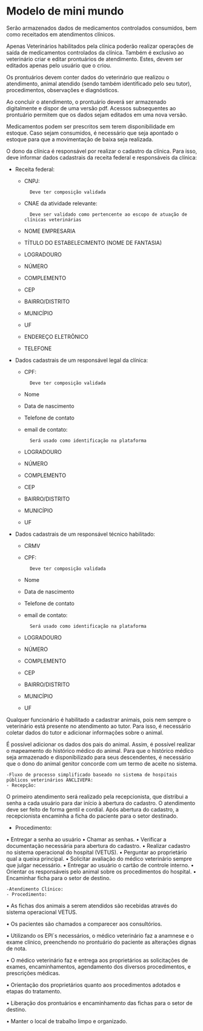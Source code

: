 # Modelo de mini mundo

Serão armazenados dados de medicamentos controlados consumidos, bem como receitados em atendimentos clínicos.

Apenas Veterinários habilitados pela clínica poderão realizar operações de saída de medicamentos controlados da clínica. Também é exclusivo ao veterinário criar e editar prontuários de atendimento. Estes, devem ser editados apenas pelo usuário que o criou.

Os prontuários devem conter dados do veterinário que realizou o atendimento, animal atendido (sendo também identificado pelo seu tutor), procedimentos, observações e diagnósticos.

Ao concluir o atendimento, o prontuário deverá ser armazenado digitalmente e dispor de uma versão pdf. Acessos subsequentes ao prontuário permitem que os dados sejam editados em uma nova versão.

Medicamentos podem ser prescritos sem terem disponibilidade em estoque. Caso sejam consumidos, é necessário que seja apontado o estoque para que a movimentação de baixa seja realizada.

O dono da clínica é responsável por realizar o cadastro da clínica. Para isso, deve informar dados cadastrais da receita federal e responsáveis da clínica:

- Receita federal:
    - CNPJ: 
            
            Deve ter composição validada
        
    - CNAE da atividade relevante:
    
            Deve ser validado como pertencente ao escopo de atuação de clínicas veterinárias

    - NOME EMPRESARIA
    - TÍTULO DO ESTABELECIMENTO (NOME DE FANTASIA)
    - LOGRADOURO
    - NÚMERO
    - COMPLEMENTO
    - CEP
    - BAIRRO/DISTRITO
    - MUNICÍPIO
    - UF
    - ENDEREÇO ELETRÔNICO
    - TELEFONE
- Dados cadastrais de um responsável legal da clínica:
    - CPF:

            Deve ter composição validada

    - Nome
    - Data de nascimento
    - Telefone de contato
    - email de contato:

            Será usado como identificação na plataforma

    - LOGRADOURO
    - NÚMERO
    - COMPLEMENTO
    - CEP
    - BAIRRO/DISTRITO
    - MUNICÍPIO
    - UF
- Dados cadastrais de um responsável técnico habilitado:
    - CRMV
    - CPF:

            Deve ter composição validada

    - Nome
    - Data de nascimento
    - Telefone de contato
    - email de contato:

            Será usado como identificação na plataforma

    - LOGRADOURO
    - NÚMERO
    - COMPLEMENTO
    - CEP
    - BAIRRO/DISTRITO
    - MUNICÍPIO
    - UF
    
Qualquer funcionário é habilitado a cadastrar animais, pois nem sempre o veterinário está presente no atendimento ao tutor. Para isso, é necessário coletar dados do tutor e adicionar informações sobre o animal.

É possível adicionar os dados dos pais do animal. Assim, é possível realizar o mapeamento do histórico médico do animal. Para que o histórico médico seja armazenado e disponibilizado para seus descendentes, é necessário que o dono do animal genitor concorde com um termo de aceite no sistema.

    -Fluxo de processo simplificado baseado no sistema de hospitais públicos veterinários ANCLIVEPA:
    - Recepção:

O primeiro atendimento será realizado pela recepcionista, que distribui a senha a cada usuário para dar início à abertura do cadastro. O atendimento deve ser feito de forma gentil e cordial. Após abertura do cadastro, a recepcionista encaminha a ficha do paciente para o setor destinado.

- Procedimento:

• Entregar a senha ao usuário
• Chamar as senhas.
• Verificar a documentação necessária para abertura do cadastro.
• Realizar cadastro no sistema operacional do hospital (VETUS).
• Perguntar ao proprietário qual a queixa principal.
• Solicitar avaliação do médico veterinário sempre que julgar necessário.
• Entregar ao usuário o cartão de controle interno.
• Orientar os responsáveis pelo animal sobre os procedimentos do
hospital.
• Encaminhar ficha para o setor de destino.

    -Atendimento Clínico:
    - Procedimento:

• As fichas dos animais a serem atendidos são recebidas através do sistema operacional VETUS.

• Os pacientes são chamados a comparecer aos consultórios.

• Utilizando os EPI´s necessários, o médico veterinário faz a anamnese e o exame clínico, preenchendo no prontuário do paciente as alterações dignas de nota.

• O médico veterinário faz e entrega aos proprietários as solicitações de exames, encaminhamentos, agendamento dos diversos procedimentos, e prescrições médicas.

• Orientação dos proprietários quanto aos procedimentos adotados e etapas do tratamento.

• Liberação dos prontuários e encaminhamento das fichas para o setor de
destino.

• Manter o local de trabalho limpo e organizado.

    
